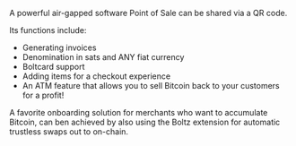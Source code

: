 A powerful air-gapped software Point of Sale can be shared via a QR code.

Its functions include:

- Generating invoices
- Denomination in sats and ANY fiat currency
- Boltcard support
- Adding items for a checkout experience
- An ATM feature that allows you to sell Bitcoin back to your customers for a profit!

A favorite onboarding solution for merchants who want to accumulate Bitcoin, can ben achieved by also using the Boltz extension for automatic trustless swaps out to on-chain.
